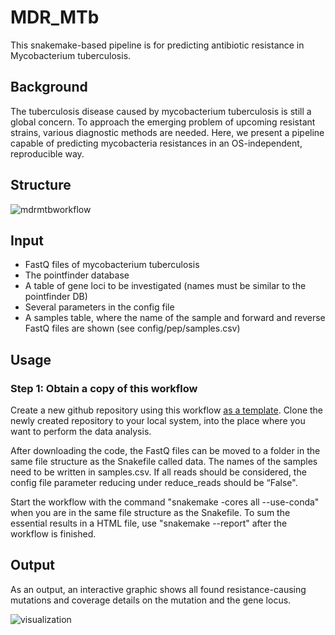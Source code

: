 # MDR_MTb

This snakemake-based pipeline is for predicting antibiotic resistance in Mycobacterium tuberculosis.

## Background
The tuberculosis disease caused by mycobacterium tuberculosis is still a global concern. 
To approach the emerging problem of upcoming resistant strains, various diagnostic methods are needed.
Here, we present a pipeline capable of predicting mycobacteria resistances in an OS-independent, reproducible way.

## Structure

![mdrmtbworkflow](https://user-images.githubusercontent.com/95088942/203801407-31fec80a-f628-45ef-a9aa-372e6e7f2256.png)

## Input
- FastQ files of mycobacterium tuberculosis
- The pointfinder database
- A table of gene loci to be investigated (names must be similar to the pointfinder DB)
- Several parameters in the config file
- A samples table, where the name of the sample and forward and reverse FastQ files are shown (see config/pep/samples.csv)

## Usage
### Step 1: Obtain a copy of this workflow
Create a new github repository using this workflow [as a template](https://docs.github.com/en/repositories/creating-and-managing-repositories/creating-a-repository-from-a-template).
Clone the newly created repository to your local system, into the place where you want to perform the data analysis.

After downloading the code, the FastQ files can be moved to a folder in the same file structure as the Snakefile called data. 
The names of the samples need to be written in samples.csv. If all reads should be considered, the config file parameter reducing under reduce_reads should be “False".

Start the workflow with the command "snakemake -cores all --use-conda" when you are in the same file structure as the Snakefile. 
To sum the essential results in a HTML file, use "snakemake --report" after the workflow is finished.

## Output
As an output, an interactive graphic shows all found resistance-causing mutations and coverage details on the mutation and the gene locus.

![visualization](https://user-images.githubusercontent.com/95088942/203805733-2e8247f8-a7bf-455d-aec0-4f084ecef91e.png)
